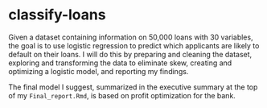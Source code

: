 # classify-loans

Given a dataset containing information on 50,000 loans with 30 variables, the goal is to use logistic regression to predict which applicants are likely to default on their loans. I will do this by preparing and cleaning the dataset, exploring and transforming the data to eliminate skew, creating and optimizing a logistic model, and reporting my findings.

The final model I suggest, summarized in the executive summary at the top of my `Final_report.Rmd`, is based on profit optimization for the bank.
